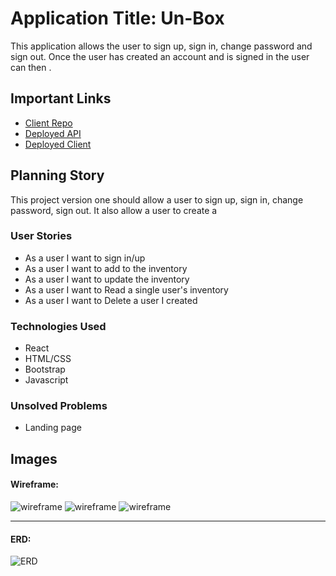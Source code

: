 # Application Title: Un-Box

This application allows the user to sign up, sign in, change password and sign out. Once the user has created an account and is signed in the user can then  .

## Important Links

- [Client Repo](https://github.com/Team-One-GA/un-box-client)
- [Deployed API](https://infinite-fjord-17311.herokuapp.com/)
- [Deployed Client](https://team-one-ga.github.io/un-box-client/#/)

## Planning Story

This project version one should allow a user to sign up, sign in, change password, sign out. It also allow a user to create a

### User Stories

- As a user I want to sign in/up
- As a user I want to add to the inventory
- As a user I want to update the inventory
- As a user I want to Read a single user's inventory
- As a user I want to Delete a user I created

### Technologies Used

- React
- HTML/CSS
- Bootstrap
- Javascript

### Unsolved Problems

- Landing page

## Images

#### Wireframe:
![wireframe](https://i.imgur.com/V0Mrf4t.png)
![wireframe](https://i.imgur.com/hMs9aQT.png)
![wireframe](https://i.imgur.com/OCdz6Sw.png)


---

#### ERD:
![ERD](https://i.imgur.com/a56xwTz.png)
